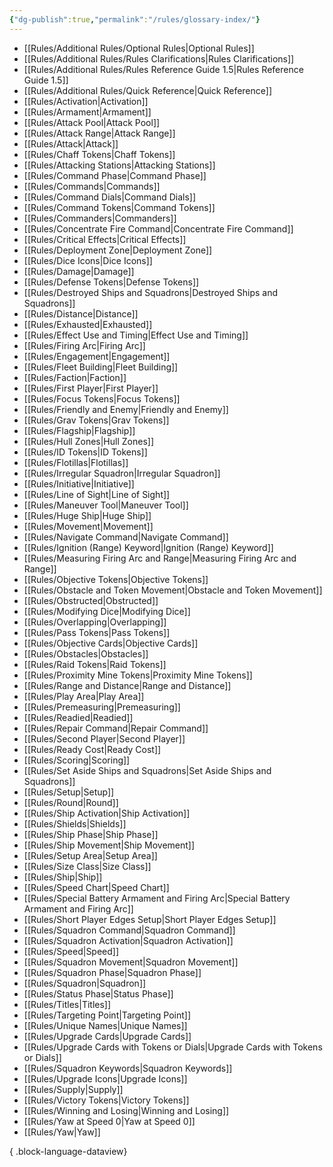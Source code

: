 ```yaml
---
{"dg-publish":true,"permalink":"/rules/glossary-index/"}
---
```


- [[Rules/Additional Rules/Optional Rules\|Optional Rules]]
- [[Rules/Additional Rules/Rules Clarifications\|Rules Clarifications]]
- [[Rules/Additional Rules/Rules Reference Guide 1.5\|Rules Reference Guide 1.5]]
- [[Rules/Additional Rules/Quick Reference\|Quick Reference]]
- [[Rules/Activation\|Activation]]
- [[Rules/Armament\|Armament]]
- [[Rules/Attack Pool\|Attack Pool]]
- [[Rules/Attack Range\|Attack Range]]
- [[Rules/Attack\|Attack]]
- [[Rules/Chaff Tokens\|Chaff Tokens]]
- [[Rules/Attacking Stations\|Attacking Stations]]
- [[Rules/Command Phase\|Command Phase]]
- [[Rules/Commands\|Commands]]
- [[Rules/Command Dials\|Command Dials]]
- [[Rules/Command Tokens\|Command Tokens]]
- [[Rules/Commanders\|Commanders]]
- [[Rules/Concentrate Fire Command\|Concentrate Fire Command]]
- [[Rules/Critical Effects\|Critical Effects]]
- [[Rules/Deployment Zone\|Deployment Zone]]
- [[Rules/Dice Icons\|Dice Icons]]
- [[Rules/Damage\|Damage]]
- [[Rules/Defense Tokens\|Defense Tokens]]
- [[Rules/Destroyed Ships and Squadrons\|Destroyed Ships and Squadrons]]
- [[Rules/Distance\|Distance]]
- [[Rules/Exhausted\|Exhausted]]
- [[Rules/Effect Use and Timing\|Effect Use and Timing]]
- [[Rules/Firing Arc\|Firing Arc]]
- [[Rules/Engagement\|Engagement]]
- [[Rules/Fleet Building\|Fleet Building]]
- [[Rules/Faction\|Faction]]
- [[Rules/First Player\|First Player]]
- [[Rules/Focus Tokens\|Focus Tokens]]
- [[Rules/Friendly and Enemy\|Friendly and Enemy]]
- [[Rules/Grav Tokens\|Grav Tokens]]
- [[Rules/Flagship\|Flagship]]
- [[Rules/Hull Zones\|Hull Zones]]
- [[Rules/ID Tokens\|ID Tokens]]
- [[Rules/Flotillas\|Flotillas]]
- [[Rules/Irregular Squadron\|Irregular Squadron]]
- [[Rules/Initiative\|Initiative]]
- [[Rules/Line of Sight\|Line of Sight]]
- [[Rules/Maneuver Tool\|Maneuver Tool]]
- [[Rules/Huge Ship\|Huge Ship]]
- [[Rules/Movement\|Movement]]
- [[Rules/Navigate Command\|Navigate Command]]
- [[Rules/Ignition (Range) Keyword\|Ignition (Range) Keyword]]
- [[Rules/Measuring Firing Arc and Range\|Measuring Firing Arc and Range]]
- [[Rules/Objective Tokens\|Objective Tokens]]
- [[Rules/Obstacle and Token Movement\|Obstacle and Token Movement]]
- [[Rules/Obstructed\|Obstructed]]
- [[Rules/Modifying Dice\|Modifying Dice]]
- [[Rules/Overlapping\|Overlapping]]
- [[Rules/Pass Tokens\|Pass Tokens]]
- [[Rules/Objective Cards\|Objective Cards]]
- [[Rules/Obstacles\|Obstacles]]
- [[Rules/Raid Tokens\|Raid Tokens]]
- [[Rules/Proximity Mine Tokens\|Proximity Mine Tokens]]
- [[Rules/Range and Distance\|Range and Distance]]
- [[Rules/Play Area\|Play Area]]
- [[Rules/Premeasuring\|Premeasuring]]
- [[Rules/Readied\|Readied]]
- [[Rules/Repair Command\|Repair Command]]
- [[Rules/Second Player\|Second Player]]
- [[Rules/Ready Cost\|Ready Cost]]
- [[Rules/Scoring\|Scoring]]
- [[Rules/Set Aside Ships and Squadrons\|Set Aside Ships and Squadrons]]
- [[Rules/Setup\|Setup]]
- [[Rules/Round\|Round]]
- [[Rules/Ship Activation\|Ship Activation]]
- [[Rules/Shields\|Shields]]
- [[Rules/Ship Phase\|Ship Phase]]
- [[Rules/Ship Movement\|Ship Movement]]
- [[Rules/Setup Area\|Setup Area]]
- [[Rules/Size Class\|Size Class]]
- [[Rules/Ship\|Ship]]
- [[Rules/Speed Chart\|Speed Chart]]
- [[Rules/Special Battery Armament and Firing Arc\|Special Battery Armament and Firing Arc]]
- [[Rules/Short Player Edges Setup\|Short Player Edges Setup]]
- [[Rules/Squadron Command\|Squadron Command]]
- [[Rules/Squadron Activation\|Squadron Activation]]
- [[Rules/Speed\|Speed]]
- [[Rules/Squadron Movement\|Squadron Movement]]
- [[Rules/Squadron Phase\|Squadron Phase]]
- [[Rules/Squadron\|Squadron]]
- [[Rules/Status Phase\|Status Phase]]
- [[Rules/Titles\|Titles]]
- [[Rules/Targeting Point\|Targeting Point]]
- [[Rules/Unique Names\|Unique Names]]
- [[Rules/Upgrade Cards\|Upgrade Cards]]
- [[Rules/Upgrade Cards with Tokens or Dials\|Upgrade Cards with Tokens or Dials]]
- [[Rules/Squadron Keywords\|Squadron Keywords]]
- [[Rules/Upgrade Icons\|Upgrade Icons]]
- [[Rules/Supply\|Supply]]
- [[Rules/Victory Tokens\|Victory Tokens]]
- [[Rules/Winning and Losing\|Winning and Losing]]
- [[Rules/Yaw at Speed 0\|Yaw at Speed 0]]
- [[Rules/Yaw\|Yaw]]

{ .block-language-dataview}

